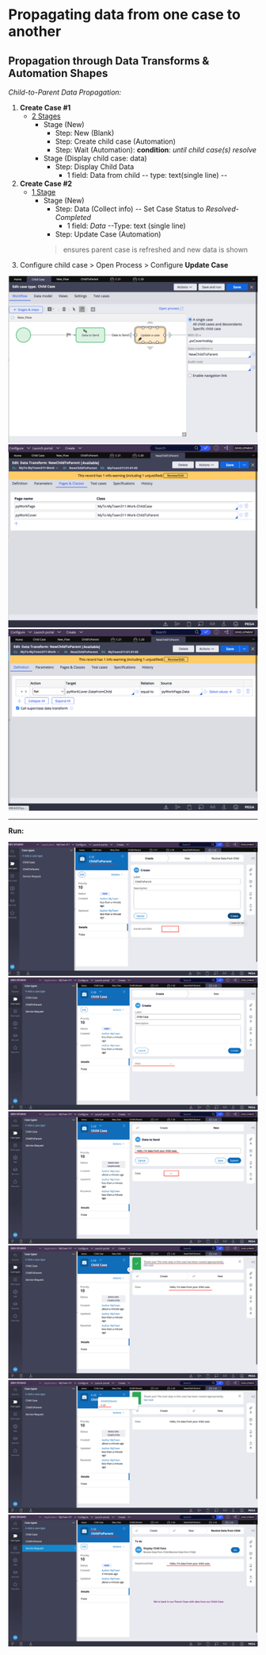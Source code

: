 # Propagating data from one case to another

## Propagation through Data Transforms & Automation Shapes

*Child-to-Parent Data Propagation:*

1. **Create Case #1**
     - <u>2  Stages</u>
          - Stage (New)
               - Step: New (Blank)
               - Step: Create child case (Automation)
               - Step: Wait (Automation): **condition**: *until child case(s) resolve*
          - Stage (Display child case: data)
               - Step: Display Child Data
                    - 1 field: Data from child -- type: text(single line) --
2. **Create Case #2**
     - <u>1  Stage</u>
          - Stage (New)
               - Step: Data (Collect info) -- Set Case Status to *Resolved-Completed*
                    - 1 field: _Data_ --Type: text (single line)
               - Step: Update Case (Automation)
               > ensures parent case is refreshed and new data is shown
3. Configure child case > Open Process > Configure **Update Case**

<img src="./images/childtoparent-updatecase.png" />
<img src="./images/childtoparent-datatransform.png" />
<img src="./images/childtoparent-referencedpages.png" />

---

**Run:**

<img src="./images/childtoparent-1.png" />
<img src="./images/childtoparent-2.png" />
<img src="./images/childtoparent-3.png" />
<img src="./images/childtoparent-4.png" />
<img src="./images/childtoparent-5.png" />
<img src="./images/childtoparent-6.png" />
